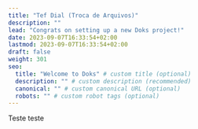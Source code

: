 ```yaml
---
title: "Tef Dial (Troca de Arquivos)"
description: ""
lead: "Congrats on setting up a new Doks project!"
date: 2023-09-07T16:33:54+02:00
lastmod: 2023-09-07T16:33:54+02:00
draft: false
weight: 301
seo:
  title: "Welcome to Doks" # custom title (optional)
  description: "" # custom description (recommended)
  canonical: "" # custom canonical URL (optional)
  robots: "" # custom robot tags (optional)
---
```

Teste teste
